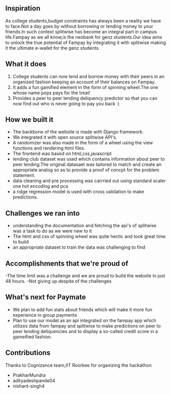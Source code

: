 ## Inspiration
As college students,budget constraints has always been a reality we have to face.Not a day goes by without borrowing or lending money to your friends.In such context splitwise has become an integral part in campus life.Fampay as we all know,is the neobank for genz students.Our idea aims to unlock the true potential of Fampay by integrating it with splitwise making it the ultimate e-wallet for the genz students.
## What it does
1. College students can now lend and borrow money with their peers in an organized fashion keeping an account of their balances on Fampay.
2. It adds a fun gamified element in the form of spinning wheel.The one whose name pops pays for the treat!
3. Provides a peer to peer lending deliquency predictor so that you can now find out who is never going to pay you back :)
## How we built it
- The backbone of the website is made with Django framework.
- We integrated it with open source splitwise API's.
- A randomizer was also made in the form of a wheel using the view functions and rendering html files.
- The frontend was based on html,css,javascript 
- lending club dataset was used which contains information about peer to peer lending.The original datasaet was tailored to match and create an appropriate analog so as to provide a proof of concpt for the problem statement.
- data cleaning and pre processing was carrried out using standard scaler one hot encoding and pca
- a ridge regression model is used with cross validation to make predictions.
## Challenges we ran into
- understanding the documentation and fetching the api's of splitwise was a task to do as we were new to it
- The html and css of spinning wheel was quite hectic and took great time to build
- an appropriate dataset to train the data was challenging to find
## Accomplishments that we're proud of
-The time limit was a challenge and we are proud to build the website in just 48 hours.
-Not giving up despite of the challenges
## What's next for Paymate
- We plan to add fun stats about friends which will make it more fun experience in group payments
- Plan to use our model as an api integrated on the fampay app which utilizes data from fampay and splitwise to make predictions on peer to peer lending deliquencies and to display a so-called credit score in a gameified fashion.
## Contributions
Thanks to Cognizance team,IIT Roorkee for organizing the hackathon
- PrakharMundra
- adityadeshpande04
- nishant-singh4

